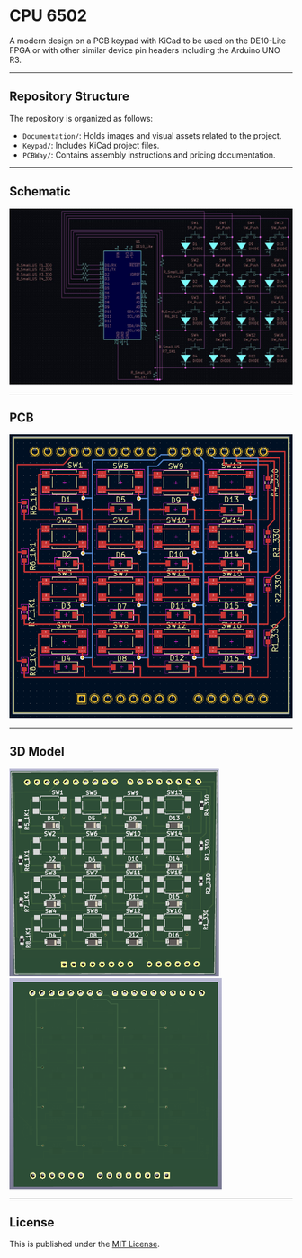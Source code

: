 # CPU 6502

A modern design on a PCB keypad with KiCad to be used on the DE10-Lite FPGA or with other similar device pin headers including the Arduino UNO R3.

---

## Repository Structure
The repository is organized as follows:

- `Documentation/`: Holds images and visual assets related to the project.
- `Keypad/`: Includes KiCad project files.
- `PCBWay/`: Contains assembly instructions and pricing documentation.

---

## Schematic

![alt text](Documentation/Schematic.png) 

---

## PCB

![alt text](Documentation/PCB.png) 

---

## 3D Model

![alt text](Documentation/Front-3D.png) 
![alt text](Documentation/Back-3D.png) 

---

## License
This is published under the [MIT License](https://opensource.org/licenses/MIT).

